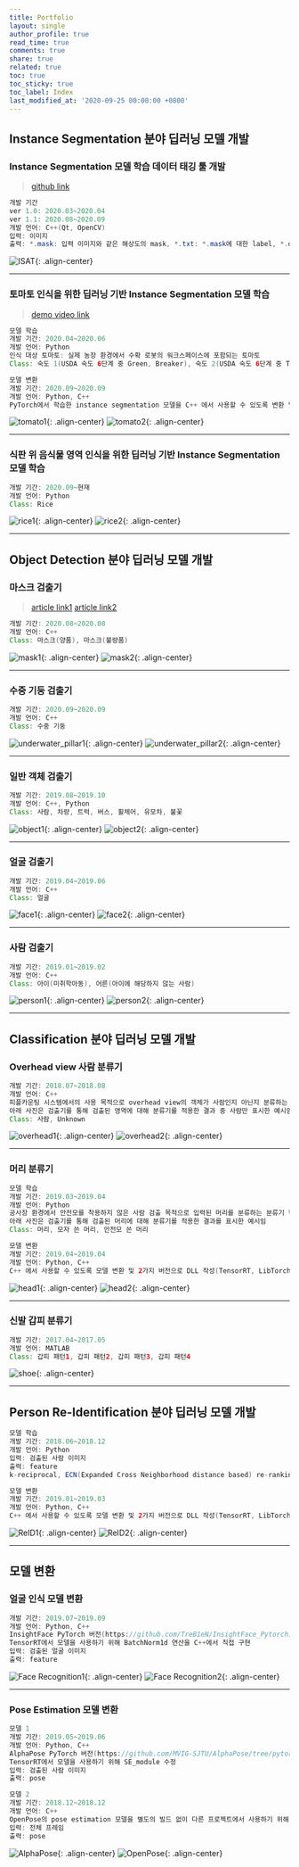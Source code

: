 ```yaml
---
title: Portfolio
layout: single
author_profile: true
read_time: true
comments: true
share: true
related: true
toc: true
toc_sticky: true
toc_label: Index
last_modified_at: '2020-09-25 00:00:00 +0800'
---
```


## Instance Segmentation 분야 딥러닝 모델 개발
### Instance Segmentation 모델 학습 데이터 태깅 툴 개발
> [github link](https://github.com/KITECH-AI-LAB/InstanceSegmentationAnnotationTool)

```java
개발 기간
ver 1.0: 2020.03~2020.04
ver 1.1: 2020.08~2020.09
개발 언어: C++(Qt, OpenCV)
입력: 이미지
출력: *.mask: 입력 이미지와 같은 해상도의 mask, *.txt: *.mask에 대한 label, *.dat: mask 생성을 위한 마커(실제 모델 학습에는 필요 없음)
```
![ISAT](../../assets/images/ISAT.png){: .align-center}

---

### 토마토 인식을 위한 딥러닝 기반 Instance Segmentation 모델 학습
> [demo video link](https://youtu.be/ewgW1aQRRyk)

```java
모델 학습
개발 기간: 2020.04~2020.06
개발 언어: Python
인식 대상 토마토: 실제 농장 환경에서 수확 로봇의 워크스페이스에 포함되는 토마토
Class: 숙도 1(USDA 숙도 6단계 중 Green, Breaker), 숙도 2(USDA 숙도 6단계 중 Turing, Pink), 숙도 3(USDA 숙도 6단계 중 Light Red, Red)

모델 변환
개발 기간: 2020.09~2020.09
개발 언어: Python, C++
PyTorch에서 학습한 instance segmentation 모델을 C++ 에서 사용할 수 있도록 변환 및 preprocess, forward, postprocess, visualize 등 함수로 구성된 DLL 작성(ONNX Runtime)
```
![tomato1](../../assets/images/tomato1.jpg){: .align-center}
![tomato2](../../assets/images/tomato2.jpg){: .align-center}

---

### 식판 위 음식물 영역 인식을 위한 딥러닝 기반 Instance Segmentation 모델 학습
<!-- Class: Rice, Soup, Side dish1, Side dish2, Side dish3 -->
```java
개발 기간: 2020.09~현재
개발 언어: Python
Class: Rice
```
![rice1](../../assets/images/rice1.jpg){: .align-center}
![rice2](../../assets/images/rice2.jpg){: .align-center}

---

## Object Detection 분야 딥러닝 모델 개발
### 마스크 검출기
>[article link1](http://naver.me/xBDFbMHS) [article link2](http://naver.me/xN9fk3cb)

```java
개발 기간: 2020.08~2020.08
개발 언어: C++
Class: 마스크(양품), 마스크(불량품)
```
![mask1](../../assets/images/mask1.png){: .align-center}
![mask2](../../assets/images/mask2.png){: .align-center}

---

### 수중 기둥 검출기
```java
개발 기간: 2020.09~2020.09
개발 언어: C++
Class: 수중 기둥
```
![underwater_pillar1](../../assets/images/underwater_pillar1.jpg){: .align-center}
![underwater_pillar2](../../assets/images/underwater_pillar2.jpg){: .align-center}

---

### 일반 객체 검출기
```java
개발 기간: 2019.08~2019.10
개발 언어: C++, Python
Class: 사람, 차량, 트럭, 버스, 휠체어, 유모차, 불꽃
```
![object1](../../assets/images/object1.jpg){: .align-center}
![object2](../../assets/images/object2.jpg){: .align-center}

---

### 얼굴 검출기
```java
개발 기간: 2019.04~2019.06
개발 언어: C++
Class: 얼굴
```
![face1](../../assets/images/face1.jpg){: .align-center}
![face2](../../assets/images/face2.jpg){: .align-center}

---

### 사람 검출기
```java
개발 기간: 2019.01~2019.02
개발 언어: C++
Class: 아이(미취학아동), 어른(아이에 해당하지 않는 사람)
```
![person1](../../assets/images/person1.jpg){: .align-center}
![person2](../../assets/images/person2.jpg){: .align-center}

---

## Classification 분야 딥러닝 모델 개발
### Overhead view 사람 분류기
```java
개발 기간: 2018.07~2018.08
개발 언어: C++
피플카운팅 시스템에서의 사용 목적으로 overhead view의 객체가 사람인지 아닌지 분류하는 이진 분류기 학습
아래 사진은 검출기를 통해 검출된 영역에 대해 분류기를 적용한 결과 중 사람만 표시한 예시임
Class: 사람, Unknown
```
![overhead1](../../assets/images/overhead1.jpg){: .align-center}
![overhead2](../../assets/images/overhead2.png){: .align-center}

---

### 머리 분류기
```java
모델 학습
개발 기간: 2019.03~2019.04
개발 언어: Python
공사장 환경에서 안전모를 착용하지 않은 사람 검출 목적으로 입력된 머리를 분류하는 분류기 학습
아래 사진은 검출기를 통해 검출된 머리에 대해 분류기를 적용한 결과를 표시한 예시임
Class: 머리, 모자 쓴 머리, 안전모 쓴 머리

모델 변환
개발 기간: 2019.04~2019.04
개발 언어: Python, C++
C++ 에서 사용할 수 있도록 모델 변환 및 2가지 버전으로 DLL 작성(TensorRT, LibTorch)
```
![head1](../../assets/images/head1.jpg){: .align-center}
![head2](../../assets/images/head2.png){: .align-center}

---

### 신발 갑피 분류기
```java
개발 기간: 2017.04~2017.05
개발 언어: MATLAB
Class: 갑피 패턴1, 갑피 패턴2, 갑피 패턴3, 갑피 패턴4
```
![shoe](../../assets/images/shoe.png){: .align-center}

---

## Person Re-Identification 분야 딥러닝 모델 개발
```java
모델 학습
개발 기간: 2018.06~2018.12
개발 언어: Python
입력: 검출된 사람 이미지
출력: feature
k-reciprocal, ECN(Expanded Cross Neighborhood distance based) re-ranking 구현

모델 변환
개발 기간: 2019.01~2019.03
개발 언어: Python, C++
C++ 에서 사용할 수 있도록 모델 변환 및 2가지 버전으로 DLL 작성(TensorRT, LibTorch)
```
![ReID1](../../assets/images/ReID1.png){: .align-center}
![ReID2](../../assets/images/ReID2.png){: .align-center}

---

## 모델 변환
### 얼굴 인식 모델 변환
```java
개발 기간: 2019.07~2019.09
개발 언어: Python, C++
InsightFace PyTorch 버전(https://github.com/TreB1eN/InsightFace_Pytorch)의 얼굴 인식 모델을 C++ 에서 사용할 수 있도록 변환 및 2가지 버전으로 DLL 작성(TensorRT, LibTorch)
TensorRT에서 모델을 사용하기 위해 BatchNorm1d 연산을 C++에서 직접 구현
입력: 검출된 얼굴 이미지
출력: feature
```
![Face Recognition1](../../assets/images/Face_Recognition1.png){: .align-center}
![Face Recognition2](../../assets/images/Face_Recognition2.png){: .align-center}

---

### Pose Estimation 모델 변환
```java
모델 1
개발 기간: 2019.05~2019.06
개발 언어: Python, C++
AlphaPose PyTorch 버전(https://github.com/MVIG-SJTU/AlphaPose/tree/pytorch)의 pose estimation 모델을 C++ 에서 사용할 수 있도록 변환 및 2가지 버전으로 DLL 작성(TensorRT, LibTorch)
TensorRT에서 모델을 사용하기 위해 SE_module 수정
입력: 검출된 사람 이미지
출력: pose

모델 2
개발 기간: 2018.12~2018.12
개발 언어: C++
OpenPose의 pose estimation 모델을 별도의 빌드 없이 다른 프로젝트에서 사용하기 위해 DLL 작성
입력: 전체 프레임
출력: pose
```
![AlphaPose](../../assets/images/AlphaPose.png){: .align-center}
![OpenPose](../../assets/images/OpenPose.png){: .align-center}
